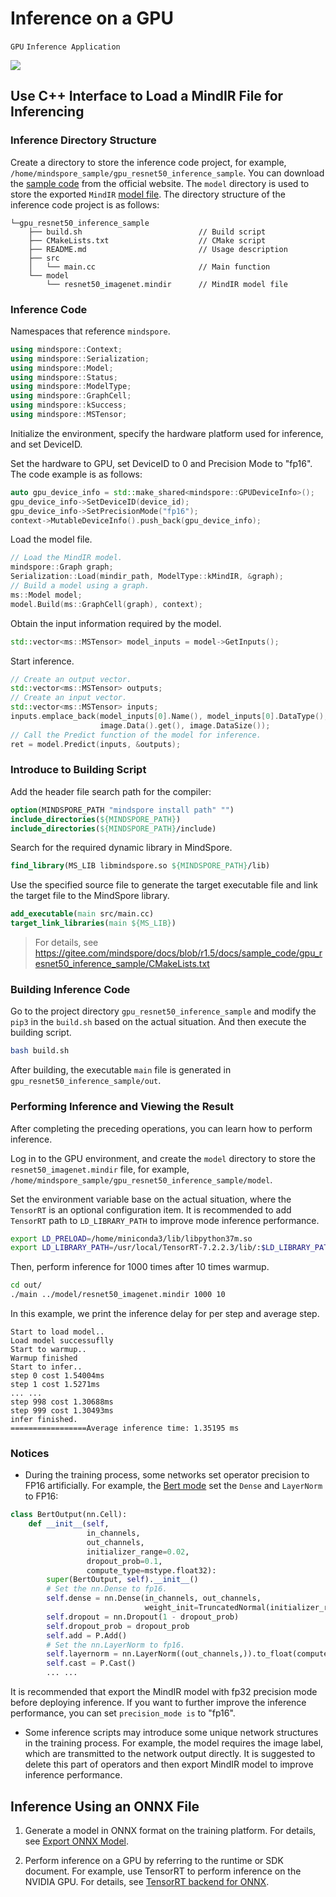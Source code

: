 # Inference on a GPU

`GPU` `Inference Application`

<a href="https://gitee.com/mindspore/docs/blob/r1.5/docs/mindspore/programming_guide/source_en/multi_platform_inference_gpu.md" target="_blank"><img src="https://gitee.com/mindspore/docs/raw/r1.5/resource/_static/logo_source_en.png"></a>

## Use C++ Interface to Load a MindIR File for Inferencing

### Inference Directory Structure

Create a directory to store the inference code project, for example, `/home/mindspore_sample/gpu_resnet50_inference_sample`. You can download the [sample code](https://gitee.com/mindspore/docs/tree/r1.5/docs/sample_code/gpu_resnet50_inference_sample) from the official website. The `model` directory is used to store the exported `MindIR` [model file](https://mindspore-website.obs.cn-north-4.myhuaweicloud.com/sample_resources/ascend310_resnet50_preprocess_sample/resnet50_imagenet.mindir). The directory structure of the inference code project is as follows:

```text
└─gpu_resnet50_inference_sample
    ├── build.sh                          // Build script
    ├── CMakeLists.txt                    // CMake script
    ├── README.md                         // Usage description
    ├── src
    │   └── main.cc                       // Main function
    └── model
        └── resnet50_imagenet.mindir      // MindIR model file
```

### Inference Code

Namespaces that reference `mindspore`.

```c++
using mindspore::Context;
using mindspore::Serialization;
using mindspore::Model;
using mindspore::Status;
using mindspore::ModelType;
using mindspore::GraphCell;
using mindspore::kSuccess;
using mindspore::MSTensor;
```

Initialize the environment, specify the hardware platform used for inference, and set DeviceID.

Set the hardware to GPU, set DeviceID to 0 and Precision Mode to "fp16". The code example is as follows:

```c++
auto gpu_device_info = std::make_shared<mindspore::GPUDeviceInfo>();
gpu_device_info->SetDeviceID(device_id);
gpu_device_info->SetPrecisionMode("fp16");
context->MutableDeviceInfo().push_back(gpu_device_info);
```

Load the model file.

```c++
// Load the MindIR model.
mindspore::Graph graph;
Serialization::Load(mindir_path, ModelType::kMindIR, &graph);
// Build a model using a graph.
ms::Model model;
model.Build(ms::GraphCell(graph), context);
```

Obtain the input information required by the model.

```c++
std::vector<ms::MSTensor> model_inputs = model->GetInputs();
```

Start inference.

```c++
// Create an output vector.
std::vector<ms::MSTensor> outputs;
// Create an input vector.
std::vector<ms::MSTensor> inputs;
inputs.emplace_back(model_inputs[0].Name(), model_inputs[0].DataType(), model_inputs[0].Shape(),
                    image.Data().get(), image.DataSize());
// Call the Predict function of the model for inference.
ret = model.Predict(inputs, &outputs);
```

### Introduce to Building Script

Add the header file search path for the compiler:

```cmake
option(MINDSPORE_PATH "mindspore install path" "")
include_directories(${MINDSPORE_PATH})
include_directories(${MINDSPORE_PATH}/include)
```

Search for the required dynamic library in MindSpore.

```cmake
find_library(MS_LIB libmindspore.so ${MINDSPORE_PATH}/lib)
```

Use the specified source file to generate the target executable file and link the target file to the MindSpore library.

```cmake
add_executable(main src/main.cc)
target_link_libraries(main ${MS_LIB})
```

>For details, see
><https://gitee.com/mindspore/docs/blob/r1.5/docs/sample_code/gpu_resnet50_inference_sample/CMakeLists.txt>

### Building Inference Code

Go to the project directory `gpu_resnet50_inference_sample` and modify the `pip3` in the `build.sh` based on the actual situation. And then execute the building script.

```bash
bash build.sh
```

After building, the executable `main` file is generated in `gpu_resnet50_inference_sample/out`.

### Performing Inference and Viewing the Result

After completing the preceding operations, you can learn how to perform inference.

Log in to the GPU environment, and create the `model` directory to store the `resnet50_imagenet.mindir` file, for example, `/home/mindspore_sample/gpu_resnet50_inference_sample/model`.

Set the environment variable base on the actual situation, where the `TensorRT` is an optional configuration item. It is recommended to add `TensorRT` path to `LD_LIBRARY_PATH` to improve mode inference performance.

```bash
export LD_PRELOAD=/home/miniconda3/lib/libpython37m.so
export LD_LIBRARY_PATH=/usr/local/TensorRT-7.2.2.3/lib/:$LD_LIBRARY_PATH
```

Then, perform inference for 1000 times after 10 times warmup.

```bash
cd out/
./main ../model/resnet50_imagenet.mindir 1000 10
```

In this example, we print the inference delay for per step and average step.

```text
Start to load model..
Load model successuflly
Start to warmup..
Warmup finished
Start to infer..
step 0 cost 1.54004ms
step 1 cost 1.5271ms
... ...
step 998 cost 1.30688ms
step 999 cost 1.30493ms
infer finished.
=================Average inference time: 1.35195 ms
```

### Notices

- During the training process, some networks set operator precision to FP16 artificially. For example, the [Bert mode](https://gitee.com/mindspore/models/blob/r1.5/official/nlp/bert/src/bert_model.py) set the `Dense` and `LayerNorm` to FP16:

```python
class BertOutput(nn.Cell):
    def __init__(self,
                 in_channels,
                 out_channels,
                 initializer_range=0.02,
                 dropout_prob=0.1,
                 compute_type=mstype.float32):
        super(BertOutput, self).__init__()
        # Set the nn.Dense to fp16.
        self.dense = nn.Dense(in_channels, out_channels,
                              weight_init=TruncatedNormal(initializer_range)).to_float(compute_type)
        self.dropout = nn.Dropout(1 - dropout_prob)
        self.dropout_prob = dropout_prob
        self.add = P.Add()
        # Set the nn.LayerNorm to fp16.
        self.layernorm = nn.LayerNorm((out_channels,)).to_float(compute_type)
        self.cast = P.Cast()
        ... ...
```

It is recommended that export the MindIR model with fp32 precision mode before deploying inference. If you want to further improve the inference performance, you can set `precision_mode is` to "fp16".

- Some inference scripts may introduce some unique network structures in the training process. For example, the model requires the image label, which are transmitted to the network output directly. It is suggested to delete this part of operators and then export MindIR model to improve inference performance.

## Inference Using an ONNX File

1. Generate a model in ONNX format on the training platform. For details, see [Export ONNX Model](https://www.mindspore.cn/docs/programming_guide/en/r1.5/save_model.html#export-onnx-model).

2. Perform inference on a GPU by referring to the runtime or SDK document. For example, use TensorRT to perform inference on the NVIDIA GPU. For details, see [TensorRT backend for ONNX](https://github.com/onnx/onnx-tensorrt).
